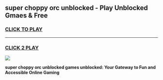 
## super choppy orc unblocked - Play Unblocked Gmaes & Free
<h3>
<a href="https://news.freeplayer.one?title=super_choppy_orc_unblocked&ref=23F">CLICK TO PLAY</a></h3>
<hr>

<h3>
<a href="https://news.freeplayer.one?title=super_choppy_orc_unblocked&ref=23F">CLICK 2 PLAY</a>
  
</h3>

<a href="https://news.freeplayer.one?title=super_choppy_orc_unblocked&ref=23F/"><img src="https://clearcache.store/games.png"></a>


**super choppy orc unblocked games unblocked: Your Gateway to Fun and Accessible Online Gaming**
